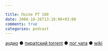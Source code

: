 ```yaml
---

title: После РТ 109
date: 2008-10-26T13:18:00+03:00
comments: true
categories: podcast
---
```

[аудио](http://cdn.radio-t.com/rt109post.mp3) ● [пиратский torrent](http://pirates.radio-t.com/torrents/rt109post.mp3.torrent) ● [лог чата](http://chat.radio-t.com/logs/radio-t-109.html) ● [wiki](http://wiki.radio-t.com/%D0%9F%D0%BE%D1%81%D0%BB%D0%B5_%D0%A0%D0%A2_109)<audio src="http://cdn.radio-t.com/rt109post.mp3" preload="none">
